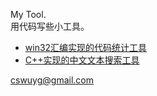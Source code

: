 My Tool.  
用代码写些小工具。  


- [win32汇编实现的代码统计工具](./code_count_asm)  
- [C++实现的中文文本搜索工具](./search_unicode_line)  




cswuyg@gmail.com